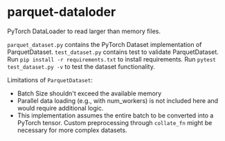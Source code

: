 # parquet-dataloder
PyTorch DataLoader to read larger than memory files.

`parquet_dataset.py` contains the PyTorch Dataset implementation of ParquetDataset.
`test_dataset.py` contains test to validate ParquetDataset.
Run `pip install -r requirements.txt` to install requirements.
Run `pytest test_dataset.py -v` to test the dataset functionality.

Limitations of `ParquetDataset`:
- Batch Size shouldn't exceed the available memory
- Parallel data loading (e.g., with num_workers) is not included here and would require additional logic.
- This implementation assumes the entire batch to be converted into a PyTorch tensor. Custom preprocessing through `collate_fn` might be necessary for more complex datasets.
